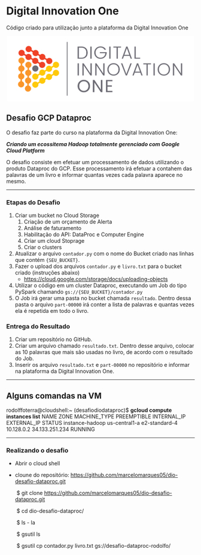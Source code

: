 # Digital Innovation One

Código criado para utilização junto a plataforma da Digital Innovation One

<p align="center"><img src="./DIO.png" width="500"></p>

## Desafio GCP Dataproc

O desafio faz parte do curso na plataforma da Digital Innovation One:

__*Criando um ecossitema Hadoop totalmente gerenciado com Google Cloud Platform*__

O desafio consiste em efetuar um processamento de dados utilizando o produto Dataproc do GCP. Esse processamento irá efetuar a contahem das palavras de um livro e informar quantas vezes cada palavra aparece no mesmo.

---

### Etapas do Desafio

1. Criar um bucket no Cloud Storage
    1. Criação de um orçamento de Alerta
    1.  Análise de faturamento
    1. Habilitação do API: DataProc e Computer Engine
    1. Criar um cloud Stoprage
    1. Criar o clusters
1. Atualizar o arquivo ```contador.py``` com o nome do Bucket criado nas linhas que contém ```{SEU_BUCKET}```.
1. Fazer o upload dos arquivos ```contador.py``` e ```livro.txt``` para o bucket criado (instruções abaixo)
    - https://cloud.google.com/storage/docs/uploading-objects
1. Utilizar o código em um cluster Dataproc, executando um Job do tipo PySpark chamando ```gs://{SEU_BUCKET}/contador.py```
1. O Job irá gerar uma pasta no bucket chamada ```resultado```. Dentro dessa pasta o arquivo ```part-00000``` irá conter a lista de palavras e quantas vezes ela é repetida em todo o livro.

### Entrega do Resultado

1. Criar um repositório no GitHub.
2. Criar um arquivo chamado ```resultado.txt```. Dentro desse arquivo, colocar as 10 palavras que mais são usadas no livro, de acordo com o resultado do Job.
3. Inserir os arquivo ```resultado.txt``` e ```part-00000``` no repositório e informar na plataforma da Digital Innovation One.

----

## Alguns comandas na VM

rodolffoterra@cloudshell:~ (desafiodiodataproc)$ **gcloud compute instances list**
NAME             ZONE           MACHINE_TYPE   PREEMPTIBLE  INTERNAL_IP  EXTERNAL_IP     STATUS
instance-hadoop  us-central1-a  e2-standard-4               10.128.0.2   34.133.251.234  RUNNING

---

### Realizando o desafio

* Abrir o cloud shell

* cloune do repositório: https://github.com/marcelomarques05/dio-desafio-dataproc.git

  ​	$ git clone https://github.com/marcelomarques05/dio-desafio-dataproc.git

  ​	$ cd dio-desafio-dataproc/

  ​	$ ls - la

  ​	$ gsutil ls

  ​	$ gsutil cp contador.py livro.txt gs://desafio-dataproc-rodolfo/

